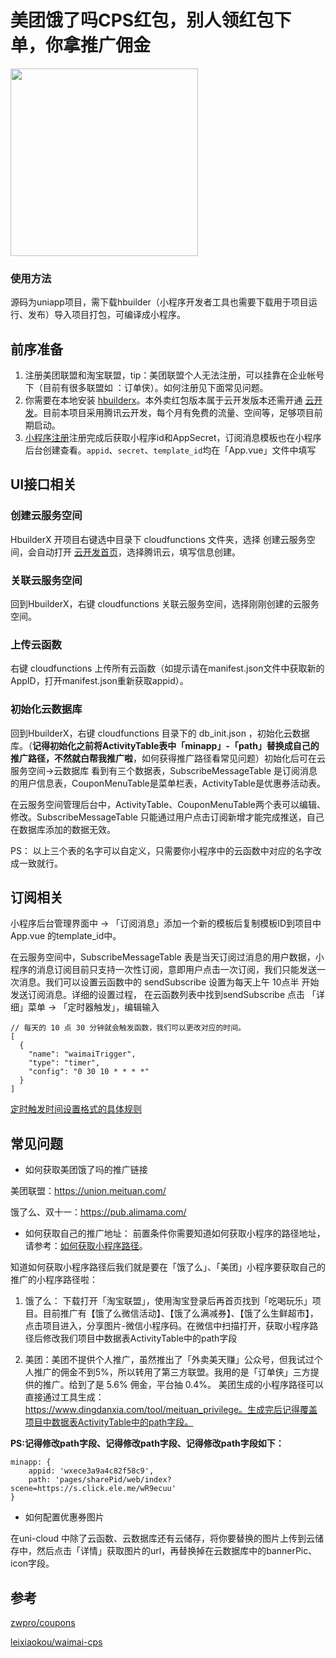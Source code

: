 # 美团饿了吗CPS红包，别人领红包下单，你拿推广佣金


<img src="https://img-blog.csdnimg.cn/20201208152733362.png?x-oss-process=image/watermark,type_ZmFuZ3poZW5naGVpdGk,shadow_10,text_aHR0cHM6Ly9ibG9nLmNzZG4ubmV0L3l1d3VjaGFpbw==,size_16,color_FFFFFF,t_70#pic_center" width="300"/>



### 使用方法

源码为uniapp项目，需下载hbuilder（小程序开发者工具也需要下载用于项目运行、发布）导入项目打包，可编译成小程序。



## 前序准备

1.  注册美团联盟和淘宝联盟，tip：美团联盟个人无法注册，可以挂靠在企业帐号下（目前有很多联盟如 ：订单侠）。如何注册见下面常见问题。
2. 你需要在本地安装  [hbuilderx](https://www.dcloud.io/hbuilderx.html)。本外卖红包版本属于云开发版本还需开通 [云开发](https://unicloud.dcloud.net.cn/)。目前本项目采用腾讯云开发，每个月有免费的流量、空间等，足够项目前期启动。
3. [小程序注册](https://mp.weixin.qq.com/)注册完成后获取小程序id和AppSecret，订阅消息模板也在小程序后台创建查看。`appid`、`secret`、`template_id`均在「App.vue」文件中填写

## UI接口相关

### 创建云服务空间

HbuilderX 开项目右键选中目录下 cloudfunctions 文件夹，选择 创建云服务空间，会自动打开 [云开发首页](https://unicloud.dcloud.net.cn/home)，选择腾讯云，填写信息创建。
### 关联云服务空间
回到HbuilderX，右键  cloudfunctions 关联云服务空间，选择刚刚创建的云服务空间。
### 上传云函数
右键  cloudfunctions 上传所有云函数（如提示请在manifest.json文件中获取新的AppID，打开manifest.json重新获取appid）。

### 初始化云数据库
回到HbuilderX，右键  cloudfunctions  目录下的 db_init.json ，初始化云数据库。（**记得初始化之前将ActivityTable表中「minapp」-「path」替换成自己的推广路径，不然就白帮我推广啦**，如何获得推广路径看常见问题）初始化后可在云服务空间->云数据库 看到有三个数据表，SubscribeMessageTable 是订阅消息的用户信息表，CouponMenuTable是菜单栏表，ActivityTable是优惠券活动表。

在云服务空间管理后台中，ActivityTable、CouponMenuTable两个表可以编辑、修改。SubscribeMessageTable 只能通过用户点击订阅新增才能完成推送，自己在数据库添加的数据无效。

PS： 以上三个表的名字可以自定义，只需要你小程序中的云函数中对应的名字改成一致就行。

## 订阅相关

小程序后台管理界面中 -> 「订阅消息」添加一个新的模板后复制模板ID到项目中 App.vue 的template_id中。

在云服务空间中，SubscribeMessageTable 表是当天订阅过消息的用户数据，小程序的消息订阅目前只支持一次性订阅，意即用户点击一次订阅，我们只能发送一次消息。我们可以设置云函数中的 sendSubscribe 设置为每天上午 10点半 开始发送订阅消息。详细的设置过程， 在云函数列表中找到sendSubscribe 点击 「详细」菜单 -> 「定时器触发」，编辑输入

```
// 每天的 10 点 30 分钟就会触发函数，我们可以更改对应的时间。
[
  {
    "name": "waimaiTrigger",
    "type": "timer",
    "config": "0 30 10 * * * *"
  }
]
```
[定时触发时间设置格式的具体规则](https://uniapp.dcloud.io/uniCloud/trigger)


## 常见问题
- 如何获取美团饿了吗的推广链接

美团联盟：https://union.meituan.com/

饿了么、双十一：https://pub.alimama.com/


-  如何获取自己的推广地址：
前置条件你需要知道如何获取小程序的路径地址，请参考：[如何获取小程序路径](https://mp.weixin.qq.com/s/JHDWqBvntD0-p-dXEntSQQ)。

知道如何获取小程序路径后我们就是要在「饿了么」、「美团」小程序要获取自己的推广的小程序路径啦：

1. 饿了么： 下载打开「淘宝联盟」，使用淘宝登录后再首页找到「吃喝玩乐」项目。目前推广有【饿了么微信活动】、【饿了么满减券】、【饿了么生鲜超市】，点击项目进入，分享图片-微信小程序码。在微信中扫描打开，获取小程序路径后修改我们项目中数据表ActivityTable中的path字段

2. 美团：美团不提供个人推广，虽然推出了「外卖美天赚」公众号，但我试过个人推广的佣金不到5%，所以转用了第三方联盟。我用的是「订单侠」三方提供的推广。给到了是 5.6% 佣金，平台抽 0.4%。 美团生成的小程序路径可以直接通过工具生成：https://www.dingdanxia.com/tool/meituan_privilege。生成完后记得覆盖项目中数据表ActivityTable中的path字段。

**PS:记得修改path字段、记得修改path字段、记得修改path字段如下：**

```
minapp: {
    appid: 'wxece3a9a4c82f58c9',
    path: 'pages/sharePid/web/index?scene=https://s.click.ele.me/wR9ecuu'
}
```

- 如何配置优惠券图片

在uni-cloud 中除了云函数、云数据库还有云储存，将你要替换的图片上传到云储存中，然后点击「详情」获取图片的url，再替换掉在云数据库中的bannerPic、icon字段。

## 参考

[zwpro/coupons](https://github.com/zwpro/coupons)

[leixiaokou/waimai-cps](https://github.com/leixiaokou/waimai-cps)